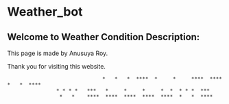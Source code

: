 
# Weather_bot


## Welcome to Weather Condition Description:

This page is made by Anusuya Roy.

Thank you for visiting this website.



                                   *   *   *  ****  *     *     ****  ****  *   *  ****
				    * * * *   ***   *     *     *     *  *  * * *  ***
				     *   *    ****  ****  ****  ****  ****  *   *  ****

